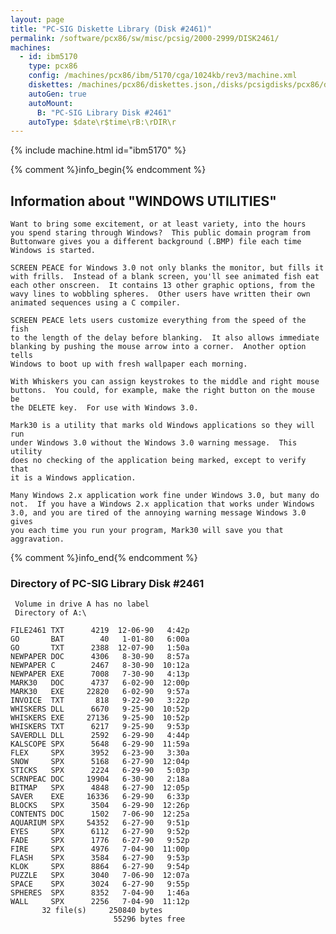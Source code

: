 ```yaml
---
layout: page
title: "PC-SIG Diskette Library (Disk #2461)"
permalink: /software/pcx86/sw/misc/pcsig/2000-2999/DISK2461/
machines:
  - id: ibm5170
    type: pcx86
    config: /machines/pcx86/ibm/5170/cga/1024kb/rev3/machine.xml
    diskettes: /machines/pcx86/diskettes.json,/disks/pcsigdisks/pcx86/diskettes.json
    autoGen: true
    autoMount:
      B: "PC-SIG Library Disk #2461"
    autoType: $date\r$time\rB:\rDIR\r
---
```


{% include machine.html id="ibm5170" %}

{% comment %}info_begin{% endcomment %}

## Information about "WINDOWS UTILITIES"

    Want to bring some excitement, or at least variety, into the hours
    you spend staring through Windows?  This public domain program from
    Buttonware gives you a different background (.BMP) file each time
    Windows is started.
    
    SCREEN PEACE for Windows 3.0 not only blanks the monitor, but fills it
    with frills.  Instead of a blank screen, you'll see animated fish eat
    each other onscreen.  It contains 13 other graphic options, from the
    wavy lines to wobbling spheres.  Other users have written their own
    animated sequences using a C compiler.
    
    SCREEN PEACE lets users customize everything from the speed of the fish
    to the length of the delay before blanking.  It also allows immediate
    blanking by pushing the mouse arrow into a corner.  Another option tells
    Windows to boot up with fresh wallpaper each morning.
    
    With Whiskers you can assign keystrokes to the middle and right mouse
    buttons.  You could, for example, make the right button on the mouse be
    the DELETE key.  For use with Windows 3.0.
    
    Mark30 is a utility that marks old Windows applications so they will run
    under Windows 3.0 without the Windows 3.0 warning message.  This utility
    does no checking of the application being marked, except to verify that
    it is a Windows application.
    
    Many Windows 2.x application work fine under Windows 3.0, but many do
    not.  If you have a Windows 2.x application that works under Windows
    3.0, and you are tired of the annoying warning message Windows 3.0 gives
    you each time you run your program, Mark30 will save you that
    aggravation.
{% comment %}info_end{% endcomment %}


### Directory of PC-SIG Library Disk #2461

     Volume in drive A has no label
     Directory of A:\

    FILE2461 TXT      4219  12-06-90   4:42p
    GO       BAT        40   1-01-80   6:00a
    GO       TXT      2388  12-07-90   1:50a
    NEWPAPER DOC      4306   8-30-90   8:57a
    NEWPAPER C        2467   8-30-90  10:12a
    NEWPAPER EXE      7008   7-30-90   4:13p
    MARK30   DOC      4737   6-02-90  12:00p
    MARK30   EXE     22820   6-02-90   9:57a
    INVOICE  TXT       818   9-22-90   3:22p
    WHISKERS DLL      6670   9-25-90  10:52p
    WHISKERS EXE     27136   9-25-90  10:52p
    WHISKERS TXT      6217   9-25-90   9:53p
    SAVERDLL DLL      2592   6-29-90   4:44p
    KALSCOPE SPX      5648   6-29-90  11:59a
    FLEX     SPX      3952   6-23-90   3:30a
    SNOW     SPX      5168   6-27-90  12:04p
    STICKS   SPX      2224   6-29-90   5:03p
    SCRNPEAC DOC     19904   6-30-90   2:18a
    BITMAP   SPX      4848   6-27-90  12:05p
    SAVER    EXE     16336   6-29-90   6:33p
    BLOCKS   SPX      3504   6-29-90  12:26p
    CONTENTS DOC      1502   7-06-90  12:25a
    AQUARIUM SPX     54352   6-27-90   9:51p
    EYES     SPX      6112   6-27-90   9:52p
    FADE     SPX      1776   6-27-90   9:52p
    FIRE     SPX      4976   7-04-90  11:00p
    FLASH    SPX      3584   6-27-90   9:53p
    KLOK     SPX      8864   6-27-90   9:54p
    PUZZLE   SPX      3040   7-06-90  12:07a
    SPACE    SPX      3024   6-27-90   9:55p
    SPHERES  SPX      8352   7-04-90   1:46a
    WALL     SPX      2256   7-04-90  11:12p
           32 file(s)     250840 bytes
                           55296 bytes free

